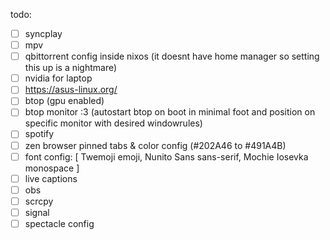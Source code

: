 todo:
- [ ] syncplay
- [ ] mpv
- [ ] qbittorrent config inside nixos (it doesnt have home manager so setting this up is a nightmare)
- [ ] nvidia for laptop
- [ ] https://asus-linux.org/
- [ ] btop (gpu enabled)
- [ ] btop monitor :3 (autostart btop on boot in minimal foot and position on specific monitor with desired windowrules)
- [ ] spotify
- [ ] zen browser pinned tabs & color config (#202A46 to #491A4B)
- [ ] font config: [ Twemoji emoji, Nunito Sans sans-serif, Mochie Iosevka monospace ]
- [ ] live captions
- [ ] obs
- [ ] scrcpy
- [ ] signal
- [ ] spectacle config
